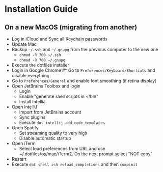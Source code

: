 # Installation Guide

## On a new MacOS (migrating from another)
* Log in iCloud and Sync all Keychain passwords
* Update Mac 
* Backup `~/.ssh` and `~/.gnupg` from the previous computer to the new one
  - `chmod -R 700 ~/.ssh`
  - `chmod -R 700 ~/.gnupg`
* Execute the dotfiles installer
* Login in Google Chrome
#* Go to `Preferences/Keyboard/Shortcuts` and disable everything
* Go to `Preferences/General` and enable font smoothing (if retina display)
* Open JetBrains Toolbox and login
  - Login
  - Enable "generate shell scripts in ~/bin"
  - Install IntelliJ
* Open IntelliJ
  - Import from JetBrains account
  - Sync plugins
  - Execute `dot intellij add_code_templates`
* Open Spotify
  - Set streaming quality to very high
  - Disable automatic startup
* Open iTerm
  - Select load preferences from URL and use ~/.dotfiles/os/mac/iTerm2. On the next prompt select "NOT copy"
* Restart
* Execute `dot shell zsh reload_completions` and then `compinit`
